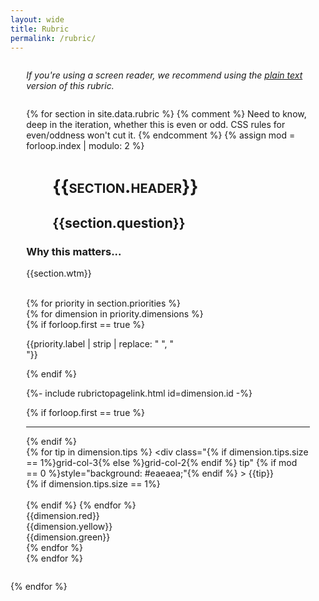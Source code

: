 ```yaml
---
layout: wide
title: Rubric
permalink: /rubric/
---
```


<div style="width: 90%; margin: auto; margin-top: 2em; margin-bottom: 2em;">
    <em>If you're using a screen reader, we recommend using the <a href="{{ '/rubrictxt' | prepend: site.baseurl }}">plain text</a> version of this rubric.</em>
</div>


<div style="width: 90%; margin: auto; margin-top: 2em; margin-bottom: 2em;">

{% for section in site.data.rubric %}
    {% comment %}
    Need to know, deep in the iteration, whether this is even or odd.
    CSS rules for even/oddness won't cut it.
    {% endcomment %}
    {% assign mod = forloop.index | modulo: 2 %}
    <div class="grid-row section">
        <div class="grid-col-3">
            <div class="grid-row">
                <div class="grid-col-12">
                    <h1 style="font-variant: small-caps; padding-left: 1.5em;">{{section.header}}</h1>
                    <h2 style="padding-left: 2em; width: 90%;">{{section.question}}</h2>
                </div> <!-- question --> 
            </div> <!-- row -->
            <div class="grid-row">
                <div class="grid-col-8 grid-offset-2">
                    <h3>Why this matters...</h3>
                    <p>
                        {{section.wtm}}
                    </p>        
                </div> <!-- wtm -->
            </div> <!-- row --> 
        </div> <!-- col-3 -->
        <div class="grid-col-9">
{% for priority in section.priorities %}
            <div class="grid-row">
{% for dimension in priority.dimensions %}
                <div class="grid-col-2" style="display: inline-block; vertical-align: top;">
                    {% if forloop.first == true %}<p class="priority">{{priority.label | strip | replace: " ", "<br>"}}</p>{% endif %}
                    <p class="priority" >{%- include rubrictopagelink.html id=dimension.id -%}</p>
                </div>
                <div class="grid-col-10">
                    {% if forloop.first == true %}<hr>{% endif %}
                    <div class="grid-row grid-gap tiprow">
{% for tip in dimension.tips %}
                        <div class="{% if dimension.tips.size == 1%}grid-col-3{% else %}grid-col-2{% endif %} tip" {% if mod == 0 %}style="background: #eaeaea;"{% endif %} >
                            {{tip}} 
                        </div>
                        {% if dimension.tips.size == 1%}
                        <div class="grid-col-1 blanktip"> &nbsp; </div>
                        {% endif %}
{% endfor %}
                        <div class="grid-col-2 red">
                        {{dimension.red}}
                        </div>
                        <div class="grid-col-2 yellow">
                        {{dimension.yellow}}
                        </div>
                        <div class="grid-col-2 green">
                        {{dimension.green}}
                        </div>
                    </div> <!-- row --> 
                </div> <!-- col-10 -->
{% endfor %}
        </div> <!-- row priority group -->
{% endfor %}
        </div> <!-- col-9 -->
    </div> <!-- row darkgrey -->
{% endfor %}
</div>

<br> &nbsp; <br>

<!--
<div style="width: 90%; margin: auto;">
    <div class="grid-row darkgrey">
        <h1 style="font-variant: small-caps;">Outcomes / Orientation</h1>
    </div>
    <div class="grid-row darkgrey">
        <div class="grid-col-3">
            <div class="grid-row">
                <div class="grid-col-12">
                    <h2>Are efforts clearly connected to intended outcomes and end users?</h2>
                </div>                
            </div>
            <div class="grid-row">
                <div class="grid-col-8 grid-offset-2">
                    <h3>Why this matters...</h3>
                    <p>
                        Outcomes-oriented Medicaid IT teams have a clear, program-driven direction. As a result, they more promptly identify and address issues that can impact progress and make smart tradeoffs in their day-to-day work.
                    </p>        
                </div>
            </div>
        </div>
        <div class="grid-col-9">
            <div class="grid-row">
                <div class="grid-col-2" >
                    <h3 class="priority">Top Priority</h3>
                </div>
                <div class="grid-col-10">
                    <div class="grid-row grid-gap">
                        <div class="grid-col-2 tip">
                            Ask to see the product roadmap and the overall roadmap.
                        </div>
                        <div class="grid-col-2 tip">
                            Ask how the state ensures services are accessible for all.
                        </div>
                        <div class="grid-col-2 red">
                            There is no roadmap for the product / service or enterprise.
                        </div>
                        <div class="grid-col-2 yellow">
                            There is a roadmap but it is unclear when value will be delivered, product or enterprise roadmaps conflict.
                        </div>
                        <div class="grid-col-2 green">
                            The roadmap captures how the product / service will evolve and demonstrates value to end users within 12 months, aligns with the enterprise roadmap.
                        </div>
                    </div>
                    <div class="grid-row grid-gap tiprow">
                        <div class="grid-col-3 tip">
                            Ask to see the product roadmap and the overall roadmap.
                        </div>
                        <div class="grid-col-1 blanktip"> &nbsp; </div>
                        <div class="grid-col-2 red">
                            There is no roadmap for the product / service or enterprise.
                        </div>
                        <div class="grid-col-2 yellow">
                            There is a roadmap but it is unclear when value will be delivered, product or enterprise roadmaps conflict.
                        </div>
                        <div class="grid-col-2 green">
                            The roadmap captures how the product / service will evolve and demonstrates value to end users within 12 months, aligns with the enterprise roadmap.
                        </div>
                    </div>
                </div> 
            </div>
        </div>
    </div>
</div>
-->